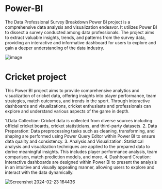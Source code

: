 # Power-BI
The Data Professional Survey Breakdown Power BI project is a comprehensive data analysis and visualization endeavor. It utilizes Power BI to dissect a survey conducted among data professionals. The project aims to extract valuable insights, trends, and patterns from the survey data, providing an interactive and informative dashboard for users to explore and gain a deeper understanding of the data industry.

![image](https://github.com/Siddharth354/Power-BI/assets/97105244/b54aa0f3-4358-4055-aaa5-658618945efe)






# Cricket project
This Power BI project aims to provide comprehensive analytics and visualization of cricket data, offering insights into player performance, team strategies, match outcomes, and trends in the sport. Through interactive dashboards and visualizations, cricket enthusiasts and professionals can explore and understand various aspects of the game in depth.


1.Data Collection: Cricket data is collected from diverse sources including official cricket boards, cricket statisticians, and third-party datasets.
2. Data Preparation: Data preprocessing tasks such as cleaning, transforming, and shaping are performed using Power Query Editor within Power BI to ensure data quality and consistency.
3. Analysis and Visualization: Statistical analysis and visualization techniques are applied to the prepared data to derive meaningful insights. This includes player performance analysis, team comparison, match prediction models, and more.
4. Dashboard Creation: Interactive dashboards are designed within Power BI to present the analysis in an intuitive and visually appealing manner, allowing users to explore and interact with the data dynamically.


![Screenshot 2024-02-23 164436](https://github.com/Siddharth354/Power-BI/assets/97105244/8506fabf-dff5-4e7f-ba4b-b63c02e58814)

